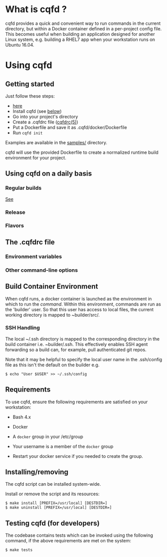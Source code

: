 # What is cqfd ? #

cqfd provides a quick and convenient way to run commands in the current
directory, but within a Docker container defined in a per-project config
file. This becomes useful when building an application designed for
another Linux system, e.g. building a RHEL7 app when your workstation
runs on Ubuntu 16.04.

# Using cqfd #

## Getting started ##

Just follow these steps:

* [here](#requirements)
* Install cqfd (see [below](#installingremoving))
* Go into your project's directory
* Create a .cqfdrc file ([cqfdrc(5)](cqfdrc.5.md))
* Put a Dockerfile and save it as .cqfd/docker/Dockerfile
* Run ``cqfd init``

Examples are available in the [samples/](samples) directory.

cqfd will use the provided Dockerfile to create a normalized runtime
build environment for your project.

## Using cqfd on a daily basis ##

### Regular builds ###

[See](cqfd.1.md#examples)

### Release ###

### Flavors ###

## The .cqfdrc file ##

### Environment variables ###

### Other command-line options ###

## Build Container Environment ##

When cqfd runs, a docker container is launched as the environment in
which to run the *command*.  Within this environment, commands are
run as the 'builder' user.  So that this user has access to local
files, the current working directory is mapped to ~builder/src/.

### SSH Handling ###

The local ~/.ssh directory is mapped to the corresponding directory in
the build container i.e. ~builder/.ssh.  This effectively enables SSH agent
forwarding so a build can, for example, pull authenticated git repos.

Note that it may be helpful to specify the local user name in the
.ssh/config file as this isn't the default on the builder e.g.

	$ echo "User $USER" >> ~/.ssh/config

## Requirements ##

To use cqfd, ensure the following requirements are satisfied on your
workstation:

-  Bash 4.x

-  Docker

-  A ``docker`` group in your /etc/group

-  Your username is a member of the ``docker`` group

-  Restart your docker service if you needed to create the group.

## Installing/removing ##

The cqfd script can be installed system-wide.

Install or remove the script and its resources:

    $ make install [PREFIX=/usr/local] [DESTDIR=]
    $ make uninstall [PREFIX=/usr/local] [DESTDIR=]

## Testing cqfd (for developers) ##

The codebase contains tests which can be invoked using the following
command, if the above requirements are met on the system:

    $ make tests
